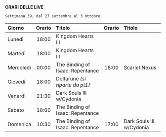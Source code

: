 <b>ORARI DELLE LIVE</b>

<code>Settimana 39, dal 27 settembre al 3 ottobre</code>
 
| Giorno | Orario | Titolo | Orario | Titolo |
| :----- | :----: | :----- | :----: | :------|
| Lunedì| 18:00 | Kingdom Hearts III | | |
| Martedì | 18:00 | Kingdom Hearts III | | |
| Mercoledì | 00:00 | The Binding of Isaac: Repentance | 18:00 | Scarlet Nexus |
| Giovedì | 18:00 | Deltarune <i>(si riparte da pt1)</i> | | |
| Venerdì | 21:30 | Dark Souls III w/Cydonia | | |
| Sabato | 18:00 | The Binding of Isaac: Repentance | | |
| Domenica | 10:30 | The Binding of Isaac: Repentance | 17:00 | Dark Souls III w/Cydonia |
